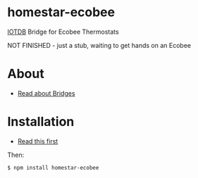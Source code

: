 # homestar-ecobee
[IOTDB](https://github.com/dpjanes/node-iotdb) Bridge for Ecobee Thermostats

NOT FINISHED - just a stub, waiting to get hands on an Ecobee

# About

* [Read about Bridges](https://github.com/dpjanes/node-iotdb/blob/master/docs/bridges.md)

# Installation

* [Read this first](https://github.com/dpjanes/node-iotdb/blob/master/docs/install.md)

Then:

    $ npm install homestar-ecobee

